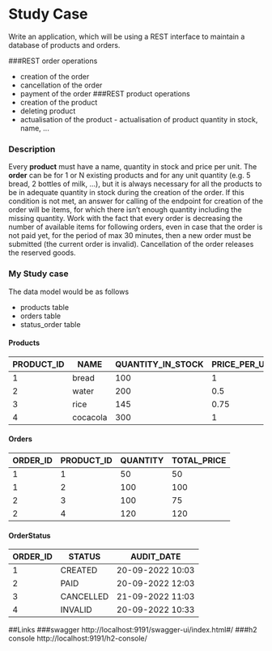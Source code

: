 # Study Case

Write an application, which will be using a REST interface to maintain a database of products and orders.

###REST order operations
- creation of the order
- cancellation of the order
- payment of the order
###REST product operations
- creation of the product
- deleting product
- actualisation of the product - actualisation of product quantity in stock, name, ...

### Description
Every **product** must have a name, quantity in stock and price per unit. The **order** can be for 1 or N
existing products and for any unit quantity (e.g. 5 bread, 2 bottles of milk, ...), but it is always
necessary for all the products to be in adequate quantity in stock during the creation of the order.
If this condition is not met, an answer for calling of the endpoint for creation of the order will be 
items, for which there isn’t enough quantity including the missing quantity.
Work with the fact that every order is decreasing the number of available items for following orders,
even in case that the order is not paid yet, for the period of max 30 minutes, then a new order must
be submitted (the current order is invalid). Cancellation of the order releases the reserved goods.


### My Study case

The data model would be as follows 
- products table
- orders table
- status_order table

#### Products
| PRODUCT_ID | NAME | QUANTITY_IN_STOCK | PRICE_PER_UNIT | 
| ------------- | ------------- | ------------- | ------------- | 
| 1  | bread  | 100  | 1 |
| 2  | water |  200 | 0.5 |
| 3  | rice  |  145 | 0.75 |
| 4  | cocacola  | 300  | 1 |

#### Orders
| ORDER_ID | PRODUCT_ID | QUANTITY | TOTAL_PRICE | 
| ------------- | ------------- | ------------- | ------------- | 
| 1  | 1  | 50  | 50 |
| 1  | 2 |  100 | 100 |
| 2  | 3  |  100 | 75 |
| 2  | 4  | 120  | 120 |

#### OrderStatus 

| ORDER_ID | STATUS | AUDIT_DATE |
| ------------- | ------------- |  ------------- |
| 1  | CREATED  | 20-09-2022 10:03
| 2  | PAID  | 20-09-2022 12:03
| 3  | CANCELLED  | 21-09-2022 11:03
| 4  | INVALID  | 20-09-2022 10:33


##Links
###swagger
http://localhost:9191/swagger-ui/index.html#/
###h2 console
http://localhost:9191/h2-console/